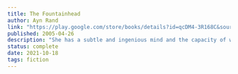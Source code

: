 ```yaml
---
title: The Fountainhead
author: Ayn Rand
link: "https://play.google.com/store/books/details?id=qcDM4-3R168C&source=gbs_api"
published: 2005-04-26
description: "She has a subtle and ingenious mind and the capacity of writing brilliantly, beautifully, bitterly...This is the only novel of ideas written by an American woman that I can recall.”—The New York Times"
status: complete
date: 2021-10-18
tags: fiction
---
```


